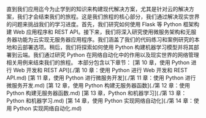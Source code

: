 直到我们应用迄今为止学到的知识来构建现代解决方案，尤其是针对云的解决方案，我们才会结束我们的旅程。这是我们旅程的核心部分，我们通过解决现实世界的问题来挑战我们的学习进度。首先，我们研究如何使用 Flask 等 Python 框架构建 Web 应用程序和 REST API。接下来，我们将深入研究使用微服务架构和无服务器功能为云实现无服务器应用程序。我们涵盖了我们的代码练习和案例研究的本地和云部署选项。稍后，我们将探索如何使用 Python 构建机器学习模型并将其部署到云端。我们通过研究 Python 在网络自动化中的作用以及现实世界的网络管理相关用例来结束我们的旅程。
本部分包含以下章节：
[第 10 章，使用 Python 进行 Web 开发和 REST API](./第 10 章：使用 Python 进行 Web 开发和 REST API.md)
[第 11 章，使用 Python 进行微服务开发](./第 11 章：使用 Python 进行微服务开发.md)
[第 12 章，使用 Python 构建无服务器函数](./第 12 章：使用 Python 构建无服务器函数.md)
[第 13 章，Python 和机器学习](./第 13 章：Python 和机器学习.md)
[第 14 章，使用 Python 实现网络自动化](./第 14 章：使用 Python 实现网络自动化.md)

